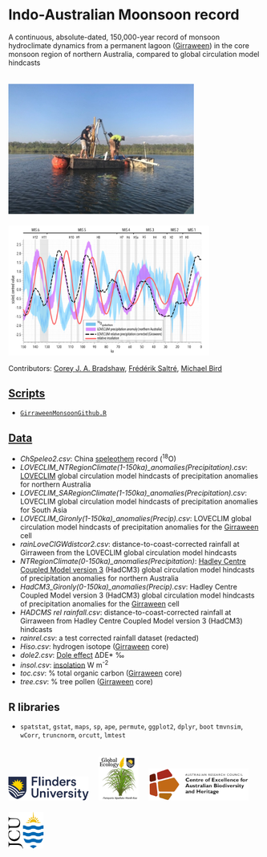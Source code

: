 # Indo-Australian Moonsoon record
A continuous, absolute-dated, 150,000-year record of monsoon hydroclimate dynamics from a permanent lagoon (<a href="https://doi.org/10.1017/qua.2020.50">Girraween</a>) in the core monsoon region of northern Australia, compared to global circulation model hindcasts
<p><a href="[https://www.flinders.edu.au](https://www.arc.gov.au/news-publications/media/research-highlights/getting-bottom-girraween-lagoon)"><img align="bottom-left" src="www/GirraweenCoring.jpg" alt="coring on Girraween Lagoon" width="370" style="margin-top: 20px"></a>  &nbsp; &nbsp;<img align="bottom-right" src="www/LOVECLIMspelprcpLprcpGcorL.jpg" alt="example time series" width="400" style="margin-top: 20px"></p>

Contributors: <a href="https://globalecologyflinders.com/people/#CJAB">Corey J. A. Bradshaw</a>, <a href="https://globalecologyflinders.com/people/#FS">Frédérik Saltré</a>, <a href="https://research.jcu.edu.au/portfolio/michael.bird">Michael Bird</a>


## <a href="https://github.com/cjabradshaw/IndoAustralianMoonsoon/tree/main/scripts">Scripts</a>
- <a href="https://github.com/cjabradshaw/IndoAustralianMoonsoon/blob/main/scripts/GirraweenMonsoonGithub.R"><code>GirraweenMonsoonGithub.R</code></a>

## <a href="https://github.com/cjabradshaw/IndoAustralianMoonsoon/tree/main/data">Data</a>
- <em>ChSpeleo2.csv</em>: China <a href="https://doi.org/10.1029/2011GL050202">speleothem</a> record (<sup>18</sup>O)
- <em>LOVECLIM_NTRegionClimate(1-150ka)_anomalies(Precipitation).csv</em>: <a href="https://gmd.copernicus.org/articles/3/603/2010/">LOVECLIM</a> global circulation model hindcasts of precipitation anomalies for northern Australia
- <em>LOVECLIM_SARegionClimate(1-150ka)_anomalies(Precipitation).csv</em>: LOVECLIM global circulation model hindcasts of precipitation anomalies for South Asia
- <em>LOVECLIM_Gironly(1-150ka)_anomalies(Precip).csv</em>: LOVECLIM global circulation model hindcasts of precipitation anomalies for the <a href="https://doi.org/10.1017/qua.2020.50">Girraween</a> cell
- <em>rainLoveClGWdistcor2.csv</em>: distance-to-coast-corrected rainfall at Girraween from the LOVECLIM global circulation model hindcasts
- <em>NTRegionClimate(0-150ka)_anomalies(Precipitation)</em>: <a href="https://www.metoffice.gov.uk/research/approach/modelling-systems/unified-model/climate-models/hadcm3">Hadley Centre Coupled Model version 3</a> (HadCM3) global circulation model hindcasts of precipitation anomalies for northern Australia
- <em>HadCM3_Gironly(0-150ka)_anomalies(Precip).csv</em>: Hadley Centre Coupled Model version 3 (HadCM3) global circulation model hindcasts of precipitation anomalies for the <a href="https://doi.org/10.1017/qua.2020.50">Girraween</a> cell
- <em>HADCMS rel rainfall.csv</em>: distance-to-coast-corrected rainfall at Girraween from Hadley Centre Coupled Model version 3 (HadCM3) hindcasts
- <em>rainrel.csv</em>: a test corrected rainfall dataset (redacted)
- <em>Hiso.csv</em>: hydrogen isotope (<a href="https://doi.org/10.1017/qua.2020.50">Girraween</a> core)
- <em>dole2.csv</em>: <a href="https://link.springer.com/referenceworkentry/10.1007/978-1-4020-4411-3_71">Dole effect</a> ΔDE* ‰
- <em>insol.csv</em>: <a href="https://www.sciencedirect.com/topics/earth-and-planetary-sciences/insolation">insolation</a> W m<sup>-2</sup>
- <em>toc.csv</em>: % total organic carbon (<a href="https://doi.org/10.1017/qua.2020.50">Girraween</a> core)
- <em>tree.csv</em>: % tree pollen (<a href="https://doi.org/10.1017/qua.2020.50">Girraween</a> core)

## R libraries
- <code>spatstat</code>, <code>gstat</code>, <code>maps</code>, <code>sp</code>, <code>ape</code>, <code>permute</code>, <code>ggplot2</code>, <code>dplyr</code>, <code>boot</code>
<code>tmvnsim</code>, <code>wCorr</code>, <code>truncnorm</code>, <code>orcutt</code>, <code>lmtest</code>

<p><a href="https://www.flinders.edu.au"><img align="bottom-left" src="www/Flinders_University_Logo_Horizontal_RGB_Master.png" alt="Flinders University logo" width="160" style="margin-top: 20px"></a>  &nbsp; &nbsp;
<a href="https://globalecologyflinders.com"><img align="bottom-left" src="www/GEL Logo Kaurna New Transp.png" alt="GEL logo" width="80" style="margin-top: 20px"></a>  &nbsp; &nbsp;
 <a href="https://EpicAustralia.org.au"><img align="bottom-left" src="www/CabahFCL.jpg" alt="CABAH logo" width="200" style="margin-top: 20px"></a>  &nbsp; &nbsp; <a href="https://www.jcu.edu.au"><img align="bottom-left" src="www/jculogo.png" alt="JCU logo" width="70" style="margin-top: 20px"></a></a></p>

